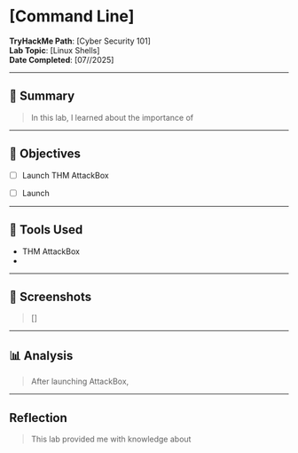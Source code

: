 # [Command Line]

**TryHackMe Path**: [Cyber Security 101]  
**Lab Topic**: [Linux Shells]  
**Date Completed**: [07//2025]

---

## 🧠 Summary

> In this lab, I learned about the importance of 

---

## 🎯 Objectives
- [ ] Launch THM AttackBox
- [ ] Launch 


---

## 🧰 Tools Used
- THM AttackBox
- 
  
---

## 📸 Screenshots

> []


---

## 📊 Analysis

> After launching AttackBox, 


---

## Reflection

> This lab provided me with knowledge about 
